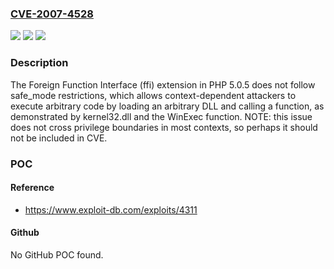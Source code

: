 ### [CVE-2007-4528](https://cve.mitre.org/cgi-bin/cvename.cgi?name=CVE-2007-4528)
![](https://img.shields.io/static/v1?label=Product&message=n%2Fa&color=blue)
![](https://img.shields.io/static/v1?label=Version&message=n%2Fa&color=blue)
![](https://img.shields.io/static/v1?label=Vulnerability&message=n%2Fa&color=brighgreen)

### Description

The Foreign Function Interface (ffi) extension in PHP 5.0.5 does not follow safe_mode restrictions, which allows context-dependent attackers to execute arbitrary code by loading an arbitrary DLL and calling a function, as demonstrated by kernel32.dll and the WinExec function.  NOTE: this issue does not cross privilege boundaries in most contexts, so perhaps it should not be included in CVE.

### POC

#### Reference
- https://www.exploit-db.com/exploits/4311

#### Github
No GitHub POC found.

